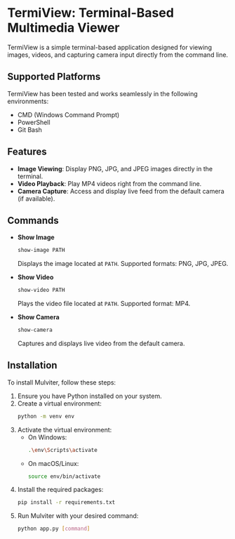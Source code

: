 # TermiView: Terminal-Based Multimedia Viewer

TermiView is a simple terminal-based application designed for viewing images, videos, and capturing camera input directly from the command line.

## Supported Platforms
TermiView has been tested and works seamlessly in the following environments:
- CMD (Windows Command Prompt)
- PowerShell
- Git Bash

## Features

- **Image Viewing**: Display PNG, JPG, and JPEG images directly in the terminal.
- **Video Playback**: Play MP4 videos right from the command line.
- **Camera Capture**: Access and display live feed from the default camera (if available).

## Commands

- **Show Image**  
  ```bash
  show-image PATH
  ```  
  Displays the image located at `PATH`. Supported formats: PNG, JPG, JPEG.

- **Show Video**  
  ```bash
  show-video PATH
  ```  
  Plays the video file located at `PATH`. Supported format: MP4.

- **Show Camera**  
  ```bash
  show-camera
  ```  
  Captures and displays live video from the default camera.

## Installation

To install Mulviter, follow these steps:

1. Ensure you have Python installed on your system.
2. Create a virtual environment:
   ```bash
   python -m venv env
   ```
3. Activate the virtual environment:
   - On Windows:
     ```bash
     .\env\Scripts\activate
     ```
   - On macOS/Linux:
     ```bash
     source env/bin/activate
     ```
4. Install the required packages:
   ```bash
   pip install -r requirements.txt
   ```
5. Run Mulviter with your desired command:
   ```bash
   python app.py [command]
   ```
